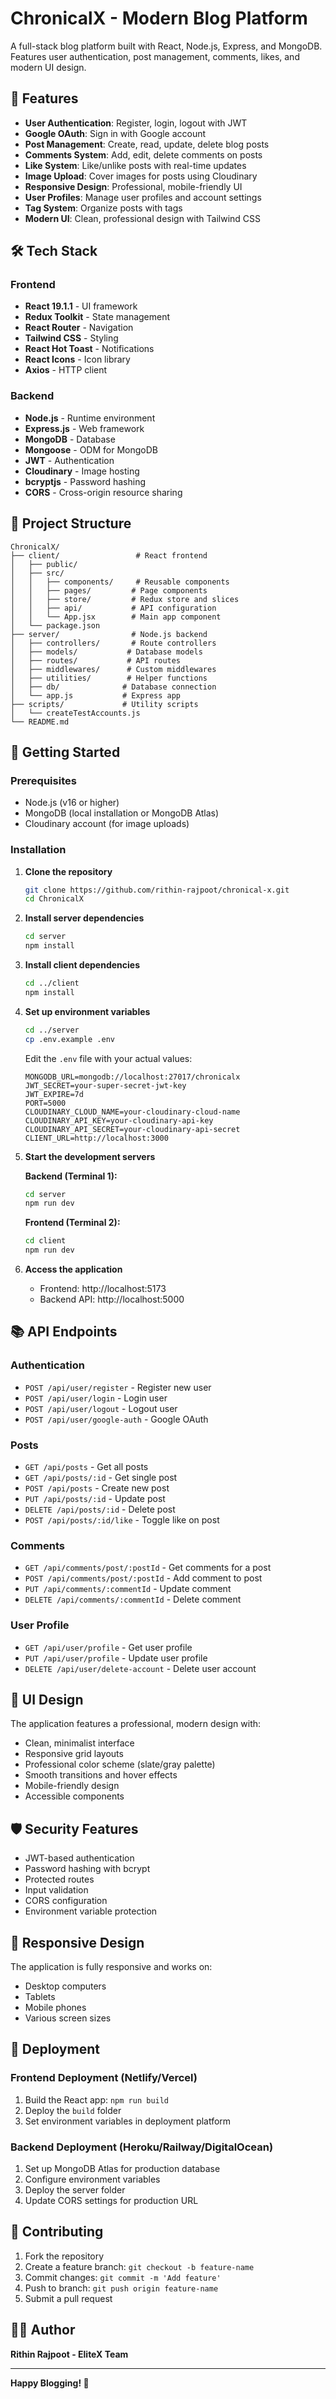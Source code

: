 # ChronicalX - Modern Blog Platform

A full-stack blog platform built with React, Node.js, Express, and MongoDB. Features user authentication, post management, comments, likes, and modern UI design.

## 🚀 Features

- **User Authentication**: Register, login, logout with JWT
- **Google OAuth**: Sign in with Google account
- **Post Management**: Create, read, update, delete blog posts
- **Comments System**: Add, edit, delete comments on posts
- **Like System**: Like/unlike posts with real-time updates
- **Image Upload**: Cover images for posts using Cloudinary
- **Responsive Design**: Professional, mobile-friendly UI
- **User Profiles**: Manage user profiles and account settings
- **Tag System**: Organize posts with tags
- **Modern UI**: Clean, professional design with Tailwind CSS

## 🛠️ Tech Stack

### Frontend
- **React 19.1.1** - UI framework
- **Redux Toolkit** - State management
- **React Router** - Navigation
- **Tailwind CSS** - Styling
- **React Hot Toast** - Notifications
- **React Icons** - Icon library
- **Axios** - HTTP client

### Backend
- **Node.js** - Runtime environment
- **Express.js** - Web framework
- **MongoDB** - Database
- **Mongoose** - ODM for MongoDB
- **JWT** - Authentication
- **Cloudinary** - Image hosting
- **bcryptjs** - Password hashing
- **CORS** - Cross-origin resource sharing

## 📁 Project Structure

```
ChronicalX/
├── client/                 # React frontend
│   ├── public/
│   ├── src/
│   │   ├── components/     # Reusable components
│   │   ├── pages/         # Page components
│   │   ├── store/         # Redux store and slices
│   │   ├── api/           # API configuration
│   │   └── App.jsx        # Main app component
│   └── package.json
├── server/                # Node.js backend
│   ├── controllers/       # Route controllers
│   ├── models/           # Database models
│   ├── routes/           # API routes
│   ├── middlewares/      # Custom middlewares
│   ├── utilities/        # Helper functions
│   ├── db/              # Database connection
│   └── app.js           # Express app
├── scripts/             # Utility scripts
│   └── createTestAccounts.js
└── README.md
```

## 🚀 Getting Started

### Prerequisites
- Node.js (v16 or higher)
- MongoDB (local installation or MongoDB Atlas)
- Cloudinary account (for image uploads)

### Installation

1. **Clone the repository**
   ```bash
   git clone https://github.com/rithin-rajpoot/chronical-x.git
   cd ChronicalX
   ```

2. **Install server dependencies**
   ```bash
   cd server
   npm install
   ```

3. **Install client dependencies**
   ```bash
   cd ../client
   npm install
   ```

4. **Set up environment variables**
   ```bash
   cd ../server
   cp .env.example .env
   ```
   
   Edit the `.env` file with your actual values:
   ```env
   MONGODB_URL=mongodb://localhost:27017/chronicalx
   JWT_SECRET=your-super-secret-jwt-key
   JWT_EXPIRE=7d
   PORT=5000
   CLOUDINARY_CLOUD_NAME=your-cloudinary-cloud-name
   CLOUDINARY_API_KEY=your-cloudinary-api-key
   CLOUDINARY_API_SECRET=your-cloudinary-api-secret
   CLIENT_URL=http://localhost:3000
   ```

5. **Start the development servers**

   **Backend (Terminal 1):**
   ```bash
   cd server
   npm run dev
   ```

   **Frontend (Terminal 2):**
   ```bash
   cd client
   npm run dev
   ```

6. **Access the application**
   - Frontend: http://localhost:5173
   - Backend API: http://localhost:5000

## 📚 API Endpoints

### Authentication
- `POST /api/user/register` - Register new user
- `POST /api/user/login` - Login user
- `POST /api/user/logout` - Logout user
- `POST /api/user/google-auth` - Google OAuth

### Posts
- `GET /api/posts` - Get all posts
- `GET /api/posts/:id` - Get single post
- `POST /api/posts` - Create new post
- `PUT /api/posts/:id` - Update post
- `DELETE /api/posts/:id` - Delete post
- `POST /api/posts/:id/like` - Toggle like on post

### Comments
- `GET /api/comments/post/:postId` - Get comments for a post
- `POST /api/comments/post/:postId` - Add comment to post
- `PUT /api/comments/:commentId` - Update comment
- `DELETE /api/comments/:commentId` - Delete comment

### User Profile
- `GET /api/user/profile` - Get user profile
- `PUT /api/user/profile` - Update user profile
- `DELETE /api/user/delete-account` - Delete user account
## 🎨 UI Design

The application features a professional, modern design with:
- Clean, minimalist interface
- Responsive grid layouts
- Professional color scheme (slate/gray palette)
- Smooth transitions and hover effects
- Mobile-friendly design
- Accessible components

## 🛡️ Security Features

- JWT-based authentication
- Password hashing with bcrypt
- Protected routes
- Input validation
- CORS configuration
- Environment variable protection

## 📱 Responsive Design

The application is fully responsive and works on:
- Desktop computers
- Tablets
- Mobile phones
- Various screen sizes

## 🚢 Deployment

### Frontend Deployment (Netlify/Vercel)
1. Build the React app: `npm run build`
2. Deploy the `build` folder
3. Set environment variables in deployment platform

### Backend Deployment (Heroku/Railway/DigitalOcean)
1. Set up MongoDB Atlas for production database
2. Configure environment variables
3. Deploy the server folder
4. Update CORS settings for production URL

## 🤝 Contributing

1. Fork the repository
2. Create a feature branch: `git checkout -b feature-name`
3. Commit changes: `git commit -m 'Add feature'`
4. Push to branch: `git push origin feature-name`
5. Submit a pull request

## 👨‍💻 Author

**Rithin Rajpoot - EliteX Team**

---

**Happy Blogging! 🎉**
